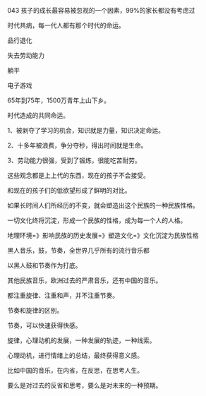 043 孩子的成长最容易被忽视的一个因素，99%的家长都没有考虑过





时代共病，每一代人都有那个时代的命运。



品行退化

失去劳动能力

躺平

电子游戏



65年到75年，1500万青年上山下乡。

时代造成的共同命运。

1、被剥夺了学习的机会，知识就是力量，知识决定命运。

2、十多年被浪费，争分夺秒，得出时间就是生命。

3、劳动能力很强，受到了锻炼，很能吃苦耐劳。



这些观念都是上上代的东西，现在的孩子不会接受。

和现在的孩子们的低欲望形成了鲜明的对比。



如果长时间人们所经历的不变，就会塑造出这个民族的一种民族性格。

一切文化终将沉淀，形成一个民族的性格，成为每一个人的人格。

地理环境=》影响民族的历史发展=》塑造文化=》文化沉淀为民族性格





黑人音乐，鼓，节奏，全世界几乎所有的流行音乐都

以黑人鼓和节奏作为打底。

其他民族音乐，欧洲过去的严肃音乐，还有中国的音乐。

都注重旋律、注重和声，并不注重节奏。



节奏和旋律的区别。

节奏，可以快速获得快感。

旋律，心理动机的发展，一种发展的轨迹，一种线索。

心理动机，进行情绪上的总结，最终获得意义感。

比如中国的音乐，在内省，在反思，在思考人生。



要么是对过去的反省和思考，要么是对未来的一种预期。

